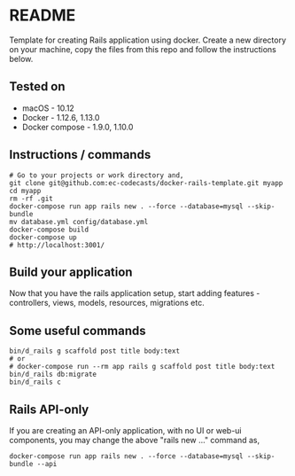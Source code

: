 # README

Template for creating Rails application using docker. Create a new directory on your machine, copy the files from this repo and follow the instructions below.

## Tested on

* macOS - 10.12
* Docker - 1.12.6, 1.13.0
* Docker compose - 1.9.0, 1.10.0

## Instructions / commands

```
# Go to your projects or work directory and,
git clone git@github.com:ec-codecasts/docker-rails-template.git myapp
cd myapp
rm -rf .git
docker-compose run app rails new . --force --database=mysql --skip-bundle
mv database.yml config/database.yml
docker-compose build
docker-compose up
# http://localhost:3001/
```

## Build your application

Now that you have the rails application setup, start adding features - controllers, views, models, resources, migrations etc.

## Some useful commands

```
bin/d_rails g scaffold post title body:text
# or
# docker-compose run --rm app rails g scaffold post title body:text
bin/d_rails db:migrate
bin/d_rails c
```

## Rails API-only 

If you are creating an API-only application, with no UI or web-ui components, you may change the above "rails new ..." command as,

```
docker-compose run app rails new . --force --database=mysql --skip-bundle --api
```


